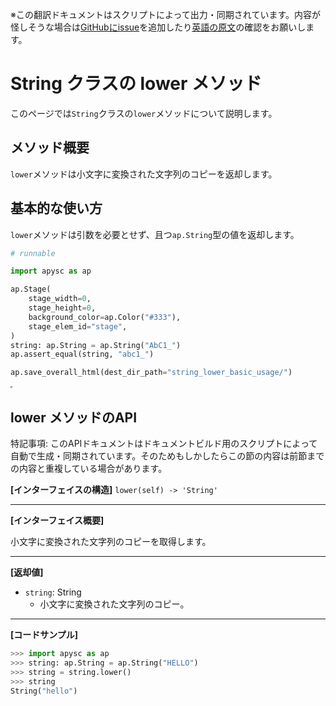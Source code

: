 <span class="inconspicuous-txt">※この翻訳ドキュメントはスクリプトによって出力・同期されています。内容が怪しそうな場合は<a href="https://github.com/simon-ritchie/apysc/issues" target="_blank">GitHubにissue</a>を追加したり[英語の原文](https://simon-ritchie.github.io/apysc/en/string_lower.html)の確認をお願いします。</span>

# String クラスの lower メソッド

このページでは`String`クラスの`lower`メソッドについて説明します。

## メソッド概要

`lower`メソッドは小文字に変換された文字列のコピーを返却します。

## 基本的な使い方

`lower`メソッドは引数を必要とせず、且つ`ap.String`型の値を返却します。

```py
# runnable

import apysc as ap

ap.Stage(
    stage_width=0,
    stage_height=0,
    background_color=ap.Color("#333"),
    stage_elem_id="stage",
)
string: ap.String = ap.String("AbC1_")
ap.assert_equal(string, "abc1_")

ap.save_overall_html(dest_dir_path="string_lower_basic_usage/")
```

<iframe src="static/string_lower_basic_usage/index.html" width="0" height="0"></iframe>

## lower メソッドのAPI

<span class="inconspicuous-txt">特記事項: このAPIドキュメントはドキュメントビルド用のスクリプトによって自動で生成・同期されています。そのためもしかしたらこの節の内容は前節までの内容と重複している場合があります。</span>

**[インターフェイスの構造]** `lower(self) -> 'String'`<hr>

**[インターフェイス概要]**

小文字に変換された文字列のコピーを取得します。<hr>

**[返却値]**

- `string`: String
  - 小文字に変換された文字列のコピー。

<hr>

**[コードサンプル]**

```py
>>> import apysc as ap
>>> string: ap.String = ap.String("HELLO")
>>> string = string.lower()
>>> string
String("hello")
```